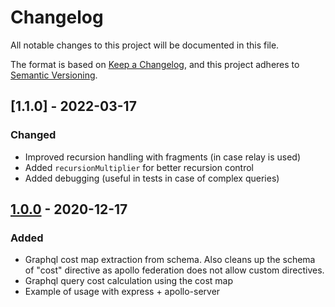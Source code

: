 # Changelog

All notable changes to this project will be documented in this file.

The format is based on [Keep a Changelog](https://keepachangelog.com/en/1.0.0/),
and this project adheres to [Semantic Versioning](https://semver.org/spec/v2.0.0.html).

## [1.1.0] - 2022-03-17
### Changed
- Improved recursion handling with fragments (in case relay is used)
- Added `recursionMultiplier` for better recursion control
- Added debugging (useful in tests in case of complex queries)

## [1.0.0] - 2020-12-17

### Added

- Graphql cost map extraction from schema. Also cleans up the schema of "cost" directive as apollo federation does not allow custom directives.
- Graphql query cost calculation using the cost map
- Example of usage with express + apollo-server

[unreleased]: https://github.com/pipedrive/graphql-query-cost/compare/v1.0.0...HEAD
[1.0.0]: https://github.com/pipedrive/graphql-query-cost/compare/v1.0.0...v1.0.0
[unreleased]: https://github.com/pipedrive/graphql-query-cost/compare/v1.0.1...HEAD
[1.0.1]: https://github.com/pipedrive/graphql-query-cost/tree/v1.0.1
